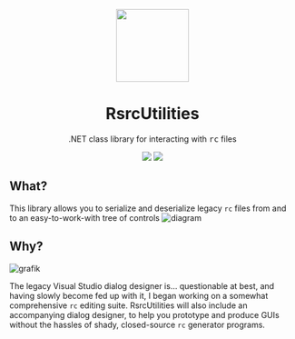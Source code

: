 <p align="center">
  <img width="128" align="center" src="https://user-images.githubusercontent.com/48759429/219858139-55582cd0-d03b-485b-959a-ba49db4a6498.png">
</p>

<h1 align="center">
  RsrcUtilities
</h1>
<p align="center">
  .NET class library for interacting with <tt>rc</tt> files
</p>
<p align="center">
    <img src="https://img.shields.io/badge/Serialization-Supported-green?style=for-the-badge"/>
    <img src="https://img.shields.io/badge/Deserialization-WIP-red?style=for-the-badge"/>
</p>

## What?
This library allows you to serialize and deserialize legacy `rc` files from and to an easy-to-work-with tree of controls
![diagram](https://user-images.githubusercontent.com/48759429/218828045-fd489ebb-5f90-4bbf-a035-e5eb4e4479be.svg)


## Why?
![grafik](https://user-images.githubusercontent.com/48759429/219459576-102236e1-b8fe-4f2f-a460-5ce03d092852.png)

The legacy Visual Studio dialog designer is... questionable at best, and having slowly become fed up with it, I began working on a somewhat comprehensive `rc` editing suite. RsrcUtilities will also include an accompanying dialog designer, to help you prototype and produce GUIs without the hassles of shady, closed-source `rc` generator programs.
